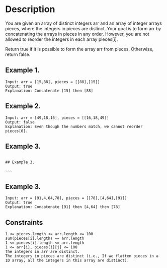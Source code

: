 # Description

You are given an array of distinct integers arr and an array of integer arrays pieces, where the integers in pieces are distinct. Your goal is to form arr by concatenating the arrays in pieces in any order. However, you are not allowed to reorder the integers in each array pieces[i].

Return true if it is possible to form the array arr from pieces. Otherwise, return false.


## Example 1.

```
Input: arr = [15,88], pieces = [[88],[15]]
Output: true
Explanation: Concatenate [15] then [88]
```

## Example 2.

```
Input: arr = [49,18,16], pieces = [[16,18,49]]
Output: false
Explanation: Even though the numbers match, we cannot reorder pieces[0].
```


## Example 3.
````````

## Example 3.

~~~
````````

## Example 3.

```
Input: arr = [91,4,64,78], pieces = [[78],[4,64],[91]]
Output: true
Explanation: Concatenate [91] then [4,64] then [78]

```

## Constraints

```
1 <= pieces.length <= arr.length <= 100
sum(pieces[i].length) == arr.length
1 <= pieces[i].length <= arr.length
1 <= arr[i], pieces[i][j] <= 100
The integers in arr are distinct.
The integers in pieces are distinct (i.e., If we flatten pieces in a 1D array, all the integers in this array are distinct).
```
